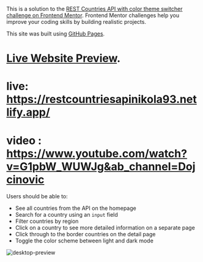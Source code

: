 This is a solution to the [REST Countries API with color theme switcher challenge on Frontend Mentor](https://www.frontendmentor.io/challenges/rest-countries-api-with-color-theme-switcher-5cacc469fec04111f7b848ca). Frontend Mentor challenges help you improve your coding skills by building realistic projects. 

This site was built using [GitHub Pages](https://pages.github.com/).
# [Live Website Preview](https://restcountriesapinikola93.netlify.app/).
# live: https://restcountriesapinikola93.netlify.app/
# video : https://www.youtube.com/watch?v=G1pbW_WUWJg&ab_channel=Dojcinovic

Users should be able to:

- See all countries from the API on the homepage
- Search for a country using an `input` field
- Filter countries by region
- Click on a country to see more detailed information on a separate page
- Click through to the border countries on the detail page
- Toggle the color scheme between light and dark mode


![desktop-preview](https://user-images.githubusercontent.com/95870159/208946934-60f3d035-a2c3-4ab5-80d5-9dd0fce26368.jpg)
